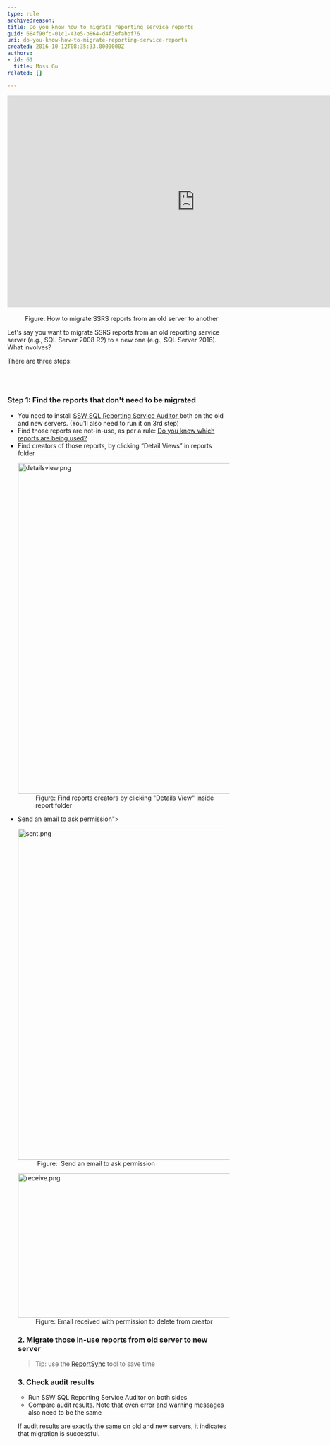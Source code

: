 ```yaml
---
type: rule
archivedreason: 
title: Do you know how to migrate reporting service reports
guid: 684f90fc-01c1-43e5-b864-d4f3efabbf76
uri: do-you-know-how-to-migrate-reporting-service-reports
created: 2016-10-12T08:35:33.0000000Z
authors:
- id: 61
  title: Moss Gu
related: []

---
```



<div class="ms-rtestate-read ms-rte-embedcode ms-rte-embedil ms-rtestate-notify" unselectable="on"> 
   <iframe width="850" height="480" src="https&#58;//www.youtube.com/embed/1knwXRIbVNw" frameborder="0"></iframe>&#160;</div><dd class="ssw15-rteElement-FigureNormal"> 
   ​​​​Figure&#58; How to migrate SSRS reports from an old&#160;server to another<br></dd><p>Let's say you want to migrate SSRS reports​ from an old reporting service server (e.g.,&#160;SQL Server 2008 R2) to a new one (e.g., SQL Server 2016). What involves?<br></p><p class="ssw15-rteElement-P">There are three steps&#58;​<br></p>
<br><excerpt class='endintro'></excerpt><br>
<h3 class="ssw15-rteElement-H3"> Step 1&#58; Find the reports that don't need to be migrated</h3><ul><li>You&#160;need to install&#160;<a href="https&#58;//www.ssw.com.au/ssw/SQLReportingServicesAuditor/" target="_blank" title="SSW SQL Reporting Service Auditor">SSW SQL Reporting Service Auditor </a>both on the old and new servers. (You'll also need to run it on 3rd step)</li><li>Find those reports are not-in-use, as per a rule&#58; 
      <a href="/_layouts/15/FIXUPREDIRECT.ASPX?WebId=3dfc0e07-e23a-4cbb-aac2-e778b71166a2&amp;TermSetId=07da3ddf-0924-4cd2-a6d4-a4809ae20160&amp;TermId=ed18874b-3724-4388-8411-45f27f63f909">Do you know which reports are being used?</a></li><li>Find&#160;creators of those reports, by clicking “Detail Views” in reports folder
      <dl class="image"><dt>
            <img src="/SiteAssets/do-you-know-how-to-migrate-reporting-service-reports/detailsview.png" alt="detailsview.png" style="width&#58;750px;" />
         </dt><dd>Figure&#58; Find reports creators by clicking &quot;Details View&quot; inside report folder</dd></dl></li><li>Send an email to ask permission&quot;&gt; 
      <dl class="image"><dt> 
            <img src="/SiteAssets/do-you-know-how-to-migrate-reporting-service-reports/sent.png" alt="sent.png" style="width&#58;750px;" /> 
         </dt><dd>&#160;Figure&#58;&#160;&#160;Send an email to ask permission</dd></dl><dl class="image"><dt> 
            <img src="/SiteAssets/do-you-know-how-to-migrate-reporting-service-reports/receive.png" alt="receive.png" style="width&#58;750px;height&#58;327px;" /> 
         </dt><dd>Figure&#58;&#160;Email received with permission to delete from creator</dd></dl></li><h3>2. Migrate those in-use reports from old server to new server​</h3><blockquote><p class="ssw15-rteElement-InfoBox">Tip&#58; use the 
         <a href="https&#58;//github.com/dapaxx/reportsync" target="_blank">ReportSync​</a>&#160;tool to save time</p></blockquote><h3>3. Check audit results</h3><ul><li>Run SSW SQL Reporting Service Auditor&#160;on both sides</li><li>Compare audit results. Note that even error and warning messages also need to be the same</li></ul><p>If audit results are exactly the same on old and new servers, it indicates that migration is successful.​</p></ul>


